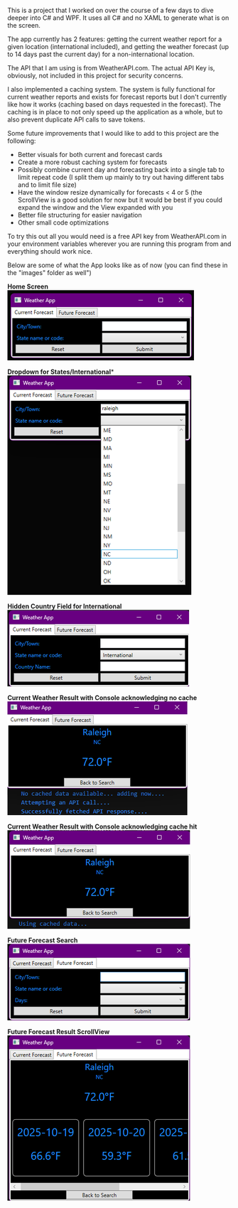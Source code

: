 This is a project that I worked on over the course of a few days to dive deeper into C# and WPF. It uses all C# and no XAML to generate what is on the screen.

The app currently has 2 features: getting the current weather report for a given location (international included), and getting the weather forecast (up to 14 days past the current day) for a non-international location.

The API that I am using is from WeatherAPI.com. The actual API Key is, obviously, not included in this project for security concerns.

I also implemented a caching system. The system is fully functional for current weather reports and exists for forecast reports but I don't currently like how it works (caching based on days requested in the forecast). The caching is in place to not only speed up the 
application as a whole, but to also prevent duplicate API calls to save tokens.

Some future improvements that I would like to add to this project are the following:
<ul>
  <li>Better visuals for both current and forecast cards</li>
  <li>Create a more robust caching system for forecasts</li>
  <li>Possibly combine current day and forecasting back into a single tab to limit repeat code (I split them up mainly to try out having different tabs and to limit file size)</li>
  <li>Have the window resize dynamically for forecasts < 4 or 5 (the ScrollView is a good solution for now but it would be best if you could expand the window and the View expanded with you</li>
  <li>Better file structuring for easier navigation</li>
  <li>Other small code optimizations</li>
</ul>

To try this out all you would need is a free API key from WeatherAPI.com in your environment variables wherever you are running this program from and everything should work nice.

Below are some of what the App looks like as of now (you can find these in the "images" folder as well")

**Home Screen**
![Alt text](/images/Home.png?raw=true "Optional Title")

**Dropdown for States/International***
![Alt text](/images/Dropdown.png?raw=true "Optional Title")

**Hidden Country Field for International**
![Alt text](/images/International.png?raw=true "Optional Title")

**Current Weather Result with Console acknowledging no cache**
![Alt text](/images/CurWeatherResultNoCache.png?raw=true "Optional Title")

**Current Weather Result with Console acknowledging cache hit**
![Alt text](/images/CurWeatherResultWithCache.png?raw=true "Optional Title")

**Future Forecast Search**
![Alt text](/images/FutureForecast.png?raw=true "Optional Title")

**Future Forecast Result ScrollView**
![Alt text](/images/FutureForecastResult.png?raw=true "Optional Title")
